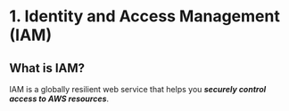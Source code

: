 # 1. Identity and Access Management \(IAM\)

## What is IAM?

IAM is a globally resilient web service that helps you _**securely control access to AWS resources**_.





